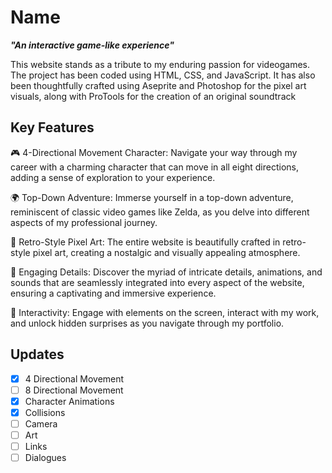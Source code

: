 # Name 
**_"An interactive game-like experience"_**

This website stands as a tribute to my enduring passion for videogames. 
The project has been coded using HTML, CSS, and JavaScript. It has also been thoughtfully crafted using Aseprite and Photoshop for the pixel art visuals, along with ProTools for the creation of an original soundtrack

## Key Features

🎮 4-Directional Movement Character: Navigate your way through my career with a charming character that can move in all eight directions, adding a sense of exploration to your experience.

🌍 Top-Down Adventure: Immerse yourself in a top-down adventure, reminiscent of classic video games like Zelda, as you delve into different aspects of my professional journey.

🎨 Retro-Style Pixel Art: The entire website is beautifully crafted in retro-style pixel art, creating a nostalgic and visually appealing atmosphere.

🌟 Engaging Details: Discover the myriad of intricate details, animations, and sounds that are seamlessly integrated into every aspect of the website, ensuring a captivating and immersive experience.

🤝 Interactivity: Engage with elements on the screen, interact with my work, and unlock hidden surprises as you navigate through my portfolio.

## Updates

- [x] 4 Directional Movement
- [ ] 8 Directional Movement
- [x] Character Animations
- [x] Collisions
- [ ] Camera
- [ ] Art
- [ ] Links
- [ ] Dialogues
